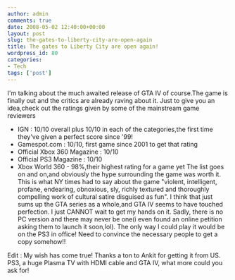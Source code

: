```yaml
---
author: admin
comments: true
date: 2008-05-02 12:40:00+00:00
layout: post
slug: the-gates-to-liberty-city-are-open-again
title: The gates to Liberty City are open again!
wordpress_id: 80
categories:
- Tech
tags: ['post']
---
```


I'm talking about the much awaited release of GTA IV of course.The game is finally out and the critics are already raving about it. Just to give you an idea,check out the ratings given by some of the mainstream game reviewers
- IGN : 10/10 overall plus 10/10 in each of the categories,the first time they've given a perfect score since '99!
- Gamespot.com : 10/10, first game since 2001 to get that rating
- Official Xbox 360 Magazine : 10/10
- Official PS3 Magazine : 10/10
- Xbox World 360 - 98%,their highest rating for a game yet
The list goes on and on,and obviously the hype surrounding the game was worth it. This is what NY times had to say about the game "violent, intelligent, profane, endearing, obnoxious, sly, richly textured and thoroughly compelling work of cultural satire disguised as fun". I think that just sums up the GTA series as a whole,and GTA IV seems to have touched perfection. I just CANNOT wait to get my hands on it. Sadly, there is no PC version and there may never be one(i even found an online petition asking them to launch it soon,lol). The only way I could play it would be on the PS3 in office! Need to convince the necessary people to get a copy somehow!!

Edit : My wish has come true! Thanks a ton to Ankit for getting it from US. PS3, a huge Plasma TV with HDMI cable and GTA IV, what more could you ask for!
